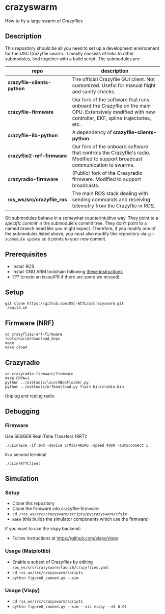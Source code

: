 # crazyswarm
How to fly a large swarm of Crazyflies

## Description
This repository should be all you need to set up a development environment for the USC Crazyflie swarm.
It mostly consists of links to other submodules, tied together with a build script.
The submodules are:

repo | description
---- | -----------
**crazyflie-clients-python**  | The official Crazyflie GUI client. Not customized. Useful for manual flight and sanity checks. |
**crazyflie-firmware**        | Our fork of the software that runs onboard the Crazyflie on the main CPU. Extensively modified with new controller, EKF, spline trajectories, etc.
**crazyflie-lib-python**      | A dependency of **crazyflie-clients-python**.
**crazyflie2-nrf-firmware**   | Our fork of the onboard software that controls the Crazyflie's radio. Modified to support broadcast communication to swarms.
**crazyradio-firmware**       | (Public) fork of the Crazyradio firmware. Modified to support broadcasts.
**ros_ws/src/crazyflie_ros**  | The main ROS stack dealing with sending commands and receiving telemetry from the Crazyflie in ROS.

Git submodules behave in a somewhat counterintuitive way.
They point to a *specific commit* in the submodule's commit tree.
They don't point to a named branch head like you might expect.
Therefore, if you modify one of the submodules listed above, you must also modify this repository
via `git submodule update` so it points to your new commit.

## Prerequisites
- Install ROS
- Install GNU ARM toolchain following [these instructions](https://github.com/bitcraze/crazyflie-firmware#install-a-toolchain)
- ??? (create an issue/PR if there are some we missed)

## Setup
```
git clone https://github.com/USC-ACTLab/crazyswarm.git
./build.sh
```

## Firmware (NRF)

```
cd crazyflie2-nrf-firmware
tools/build/download_deps
make
make cload
```

## Crazyradio

```
cd crazyradio-firmware/firmware
make CRPA=1
python ../usbtools/launchBootloader.py
python ../usbtools/nrfbootload.py flash bin/cradio.bin
```

Unplug and replug radio.

## Debugging

### Firmware

Use SEGGER Real-Time Transfers (RRT):

```
./JLinkExe -if swd -device STM32F405RG -speed 4000 -autoconnect 1
```

In a second terminal:

```
./JLinkRTTClient
```

## Simulation

### Setup

- Clone this repository
- Clone the firmware into crazyflie-firmware
- ```cd /ros_ws/src/crazyswarm/scripts/pycrazyswarm/cfsim```
- ```make``` (this builds the simulator components which use the firmware)

If you want to use the vispy backend:
- Follow instructions at https://github.com/vispy/vispy

### Usage (Matplotlib)

- Enable a subset of Crazyflies by editing ```ros_ws/src/crazyswarm/launch/crazyflies.yaml```
- ```cd ros_ws/src/crazyswarm/scripts```
- ```python figure8_canned.py --sim```

### Usage (Vispy)

- ```cd ros_ws/src/crazyswarm/scripts```
- ```python figure8_canned.py --sim --vis vispy --dt 0.01```
